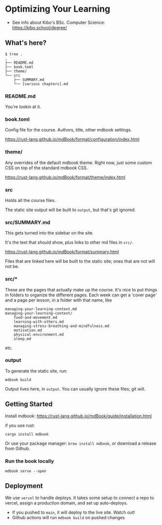 # Optimizing Your Learning

- See info about Kibo's BSc. Computer Science: https://kibo.school/degree/

## What's here?

```
$ tree .
.
├── README.md
├── book.toml
├── theme/
└── src
    ├── SUMMARY.md
    └── [various chapters].md

```

### README.md

You're lookin at it.

### book.toml

Config file for the course. Authors, title, other mdbook settings.

https://rust-lang.github.io/mdBook/format/configuration/index.html

### theme/

Any overrides of the default mdbook theme. Right now, just some custom CSS on
top of the standard mdbook CSS.

https://rust-lang.github.io/mdBook/format/theme/index.html

### src

Holds all the course files.

The static site output will be built to `output`, but that's git ignored.

### src/SUMMARY.md

This gets turned into the sidebar on the site. 

It's the text that should show, plus links to other md files in `src/`.

https://rust-lang.github.io/mdBook/format/summary.html

Files that are linked here will be built to the static site; ones that are not
will not be.

### src/*

These are the pages that actually make up the course. It's nice to put things in folders to organize the different pages. Each week can get a 'cover page' and a page per lesson, in a folder with that name, like

```
managing-your-learning-context.md
managing-your-learning-context/
    food-and-movement.md
    learning-with-others.md
    managing-stress-breathing-and-mindfulness.md
    motivation.md
    physical-environment.md
    sleep.md
```

etc.

### output

To generate the static site, run:

```
mdbook build
```

Output lives here, in `output`.
You can usually ignore these files; git will.

## Getting Started

Install mdbook: https://rust-lang.github.io/mdBook/guide/installation.html

if you use rust:

```
cargo install mdbook
```

Or use your package manager: `brew install mdbook`, or download a release from Github.

### Run the book locally

```
mdbook serve --open
```

## Deployment

We use `vercel` to handle deploys. It takes some setup to connect a repo to
vercel, assign a production domain, and set up auto-deploys.

* If you pushed to `main`, it will deploy to the live site. Watch out!
* Github actions will run `mdbook build` on pushed changes
